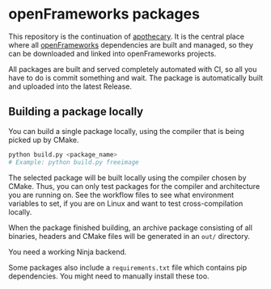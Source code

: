 # openFrameworks packages

This repository is the continuation of [apothecary](https://github.com/openframeworks/apothecary). It is the central place where all [openFrameworks](https://github.com/openframeworks/openframeworks) dependencies are built and managed, so they can be downloaded and linked into openFrameworks projects.

All packages are built and served completely automated with CI, so all you have to do is commit something and wait. The package is automatically built and uploaded into the latest Release.

## Building a package locally

You can build a single package locally, using the compiler that is being picked up by CMake.

```bash
python build.py <package_name>
# Example: python build.py freeimage
```

The selected package will be built locally using the compiler chosen by CMake. Thus, you can only test packages for the compiler and architecture you are running on. See the workflow files to see what environment variables to set, if you are on Linux and want to test cross-compilation locally.

When the package finished building, an archive package consisting of all binaries, headers and CMake files will be generated in an `out/` directory.

You need a working Ninja backend.

Some packages also include a `requirements.txt` file which contains pip dependencies. You might need to manually install these too.
